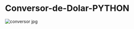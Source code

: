 # Conversor-de-Dolar-PYTHON

![conversor jpg](https://user-images.githubusercontent.com/99231397/221437197-2b7fd4f5-ffeb-48ba-8535-2478947a23d6.jpg)
